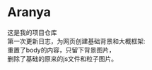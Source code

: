 # Aranya
这是我的项目仓库<br>
第一次更新日志，为网页创建基础背景和大概框架:<br>
    重置了body的内容，只留下背景图片，<br>
    删除了基础的原来的js文件和粒子图片。
